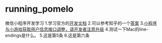 # running_pomelo
微信小程序开发学习
1.学习官方的[开发文档](https://developers.weixin.qq.com/miniprogram/dev/index.html)
2.可以参考知乎的一个[答案](https://www.zhihu.com/question/50907897)
3.[小程序与小游戏获取用户信息接口调整，请开发者注意升级](https://developers.weixin.qq.com/blogdetail?action=get_post_info&lang=zh_CN&token=1650183953&docid=0000a26e1aca6012e896a517556c01)
4.测试一下Mac的line-endings是什么。
5.这是第5条
6.这是第六条

